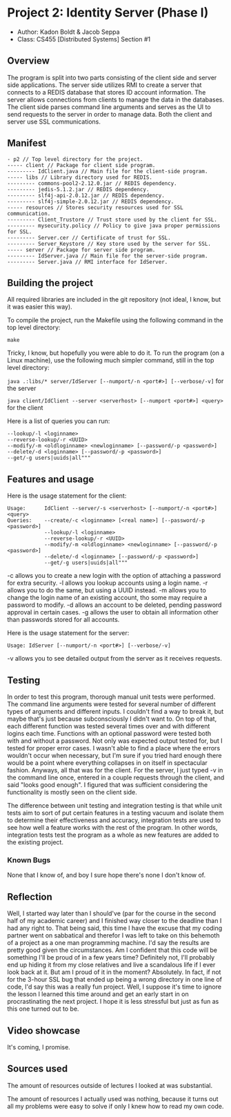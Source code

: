 # Project 2: Identity Server (Phase I)

* Author: Kadon Boldt & Jacob Seppa
* Class: CS455 [Distributed Systems] Section #1

## Overview

The program is split into two parts consisting of the client side and
server side applications. The server side utilizes RMI to create a server
that connects to a REDIS database that stores ID account information. The
server allows connections from clients to manage the data in the databases.
The client side parses command line arguments and serves as the UI to send
requests to the server in order to manage data. Both the client and server
use SSL communications.

## Manifest

```
- p2 // Top level directory for the project.
----- client // Package for client side program.
--------- IdClient.java // Main file for the client-side program.
----- libs // Library directory used for REDIS.
--------- commons-pool2-2.12.0.jar // REDIS dependency.
--------- jedis-5.1.2.jar // REDIS dependency.
--------- slf4j-api-2.0.12.jar // REDIS dependency.
--------- slf4j-simple-2.0.12.jar // REDIS dependency.
----- resources // Stores security resources used for SSL communication.
--------- Client_Trustore // Trust store used by the client for SSL.
--------- mysecurity.policy // Policy to give java proper permissions for SSL.
--------- Server.cer // Certificate of trust for SSL.
--------- Server_Keystore // Key store used by the server for SSL.
----- server // Package for server side program.
--------- IdServer.java // Main file for the server-side program.
--------- Server.java // RMI interface for IdServer.
```

## Building the project

All required libraries are included in the git repository (not ideal, I know, but it was easier this way).

To compile the project, run the Makefile using the following command in the top level directory:

`make`

Tricky, I know, but hopefully you were able to do it. To run the program (on a Linux machine), use the
following much simpler command, still in the top level directory:

`java .:libs/* server/IdServer [--numport/-n <port#>] [--verbose/-v]` for the server

`java client/IdClient --server <serverhost> [--numport <port#>] <query>` for the client

Here is a list of queries you can run:

```
--lookup/-l <loginname>
--reverse-lookup/-r <UUID>
--modify/-m <oldloginname> <newloginname> [--password/-p <password>]
--delete/-d <loginname> [--password/-p <password>]
--get/-g users|uuids|all"""
```

## Features and usage

Here is the usage statement for the client:

```
Usage:      IdClient --server/-s <serverhost> [--numport/-n <port#>] <query>
Queries:    --create/-c <loginname> [<real name>] [--password/-p <password>]
            --lookup/-l <loginname>
            --reverse-lookup/-r <UUID>
            --modify/-m <oldloginname> <newloginname> [--password/-p <password>]
            --delete/-d <loginname> [--password/-p <password>]
            --get/-g users|uuids|all"""
```

-c allows you to create a new login with the option of attaching a password for extra
security. -l allows you lookup accounts using a login name. -r allows you to do the same,
but using a UUID instead. -m allows you to change the login name of an existing account,
tho some may require a password to modify. -d allows an account to be deleted, pending
password approval in certain cases. -g allows the user to obtain all information other
than passwords stored for all accounts.

Here is the usage statement for the server:

```
Usage: IdServer [--numport/-n <port#>] [--verbose/-v]

```

-v allows you to see detailed output from the server as it receives requests.

## Testing

In order to test this program, thorough manual unit tests were performed. The command line arguments
were tested for several number of different types of arguments and different inputs. I couldn't find
a way to break it, but maybe that's just because subconsciously I didn't want to. On top of that,
each different function was tested several times over and with different logins each time. Functions 
with an optional password were tested both with and without a password. Not only was expected output
tested for, but I tested for proper error cases. I wasn't able to find a place where the errors wouldn't
occur when necessary, but I'm sure if you tried hard enough there would be a point where everything 
collapses in on itself in spectacular fashion. Anyways, all that was for the client. For the server,
I just typed -v in the command line once, entered in a couple requests through the client, and said
"looks good enough". I figured that was sufficient considering the functionality is mostly seen on
the client side.

The difference between unit testing and integration testing is that while unit tests aim to sort of
put certain features in a testing vacuum and isolate them to determine their effectiveness and accuracy,
integration tests are used to see how well a feature works with the rest of the program. In other words,
integration tests test the program as a whole as new features are added to the existing project.

### Known Bugs

None that I know of, and boy I sure hope there's none I don't know of.

## Reflection

Well, I started way later than I should've (par for the course in the second half of my academic career) and
I finished way closer to the deadline than I had any right to. That being said, this time I have the excuse
that my coding partner went on sabbatical and therefor I was left to take on this behemoth of a project as
a one man programming machine. I'd say the results are pretty good given the circumstances. Am I confident
that this code will be something I'll be proud of in a few years time? Definitely not, I'll probably end up
hiding it from my close relatives and live a scandalous life if I ever look back at it. But am I proud of it
in the moment? Absolutely. In fact, if not for the 3-hour SSL bug that ended up being a wrong directory in one
line of code, I'd say this was a really fun project. Well, I suppose it's time to ignore the lesson I learned
this time around and get an early start in on procrastinating the next project. I hope it is less stressful but
just as fun as this one turned out to be.

## Video showcase

It's coming, I promise.

## Sources used

The amount of resources outside of lectures I looked at was substantial.

The amount of resources I actually used was nothing, because it turns out all
my problems were easy to solve if only I knew how to read my own code.
